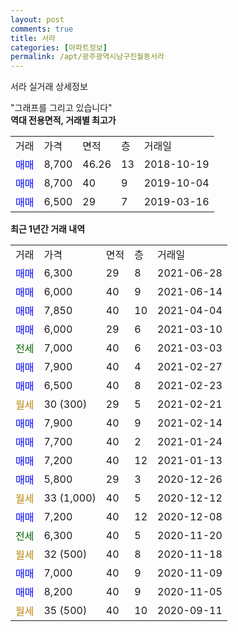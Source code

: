 ```yaml
---
layout: post
comments: true
title: 서라
categories: [아파트정보]
permalink: /apt/광주광역시남구진월동서라
---
```


서라 실거래 상세정보

<script type="text/javascript">
  google.charts.load('current', {'packages':['line', 'corechart']});
  google.charts.setOnLoadCallback(drawChart);

  function drawChart() {
    var data = new google.visualization.DataTable();
    data.addColumn('date', '거래일');
    data.addColumn('number', "매매");
    data.addColumn('number', "전세");
    data.addColumn('number', "전매");

    data.addRows([[new Date(Date.parse("2021-06-28")), 6300, null, null], [new Date(Date.parse("2021-06-14")), 6000, null, null], [new Date(Date.parse("2021-04-04")), 7850, null, null], [new Date(Date.parse("2021-03-10")), 6000, null, null], [new Date(Date.parse("2021-03-03")), null, 7000, null], [new Date(Date.parse("2021-02-27")), 7900, null, null], [new Date(Date.parse("2021-02-23")), 6500, null, null], [new Date(Date.parse("2021-02-21")), null, null, null], [new Date(Date.parse("2021-02-14")), 7900, null, null], [new Date(Date.parse("2021-01-24")), 7700, null, null], [new Date(Date.parse("2021-01-13")), 7200, null, null], [new Date(Date.parse("2020-12-26")), 5800, null, null], [new Date(Date.parse("2020-12-12")), null, null, null], [new Date(Date.parse("2020-12-08")), 7200, null, null], [new Date(Date.parse("2020-11-20")), null, 6300, null], [new Date(Date.parse("2020-11-18")), null, null, null], [new Date(Date.parse("2020-11-09")), 7000, null, null], [new Date(Date.parse("2020-11-05")), 8200, null, null], [new Date(Date.parse("2020-09-11")), null, null, null]]);

    var options = {
      hAxis: {
        format: 'yyyy/MM/dd'
      },    
      lineWidth: 0,
      pointsVisible: true,    
      title: '최근 1년간 유형별 실거래가 분포',
      legend: { position: 'bottom' }
    };

    var formatter = new google.visualization.NumberFormat({pattern:'###,###'} );
    formatter.format(data, 1);
    formatter.format(data, 2);
    
    setTimeout(function() {
        var chart = new google.visualization.LineChart(document.getElementById('columnchart_material'));
        chart.draw(data, (options));
        document.getElementById('loading').style.display = 'none';
    }, 200);
  }
</script>


<div id="loading" style="z-index:20; display: block; margin-left: 0px">"그래프를 그리고 있습니다"</div>
<div id="columnchart_material" style="width: 95%; margin-left: 0px; display: block"></div>
<!-- contents start -->
<b>역대 전용면적, 거래별 최고가</b>
<table class="sortable">
    <tr>
      <td>거래</td>
      <td>가격</td>
      <td>면적</td>
      <td>층</td>
      <td>거래일</td>
    </tr>
        <tr>
          <td><a style="color: blue">매매</a></td>
          <td>8,700</td>
          <td>46.26</td>
          <td>13</td>
          <td>2018-10-19</td>
        </tr>            <tr>
          <td><a style="color: blue">매매</a></td>
          <td>8,700</td>
          <td>40</td>
          <td>9</td>
          <td>2019-10-04</td>
        </tr>            <tr>
          <td><a style="color: blue">매매</a></td>
          <td>6,500</td>
          <td>29</td>
          <td>7</td>
          <td>2019-03-16</td>
        </tr>        
    
    
</table>

<b>최근 1년간 거래 내역</b>

<table class="sortable">
    <tr>
      <td>거래</td>
      <td>가격</td>
      <td>면적</td>
      <td>층</td>
      <td>거래일</td>
    </tr>
    <tr>
      <td><a style="color: blue">매매</a></td>
      <td>6,300</td>
      <td>29</td>
      <td>8</td>
      <td>2021-06-28</td>
    </tr>          <tr>
      <td><a style="color: blue">매매</a></td>
      <td>6,000</td>
      <td>40</td>
      <td>9</td>
      <td>2021-06-14</td>
    </tr>          <tr>
      <td><a style="color: blue">매매</a></td>
      <td>7,850</td>
      <td>40</td>
      <td>10</td>
      <td>2021-04-04</td>
    </tr>          <tr>
      <td><a style="color: blue">매매</a></td>
      <td>6,000</td>
      <td>29</td>
      <td>6</td>
      <td>2021-03-10</td>
    </tr>          <tr>
      <td><a style="color: darkgreen">전세</a></td>
      <td>7,000</td>
      <td>40</td>
      <td>6</td>
      <td>2021-03-03</td>
    </tr>          <tr>
      <td><a style="color: blue">매매</a></td>
      <td>7,900</td>
      <td>40</td>
      <td>4</td>
      <td>2021-02-27</td>
    </tr>          <tr>
      <td><a style="color: blue">매매</a></td>
      <td>6,500</td>
      <td>40</td>
      <td>8</td>
      <td>2021-02-23</td>
    </tr>          <tr>
      <td><a style="color: darkgoldenrod">월세</a></td>
      <td>30 (300)</td>
      <td>29</td>
      <td>5</td>
      <td>2021-02-21</td>
    </tr>          <tr>
      <td><a style="color: blue">매매</a></td>
      <td>7,900</td>
      <td>40</td>
      <td>9</td>
      <td>2021-02-14</td>
    </tr>          <tr>
      <td><a style="color: blue">매매</a></td>
      <td>7,700</td>
      <td>40</td>
      <td>2</td>
      <td>2021-01-24</td>
    </tr>          <tr>
      <td><a style="color: blue">매매</a></td>
      <td>7,200</td>
      <td>40</td>
      <td>12</td>
      <td>2021-01-13</td>
    </tr>          <tr>
      <td><a style="color: blue">매매</a></td>
      <td>5,800</td>
      <td>29</td>
      <td>3</td>
      <td>2020-12-26</td>
    </tr>          <tr>
      <td><a style="color: darkgoldenrod">월세</a></td>
      <td>33 (1,000)</td>
      <td>40</td>
      <td>5</td>
      <td>2020-12-12</td>
    </tr>          <tr>
      <td><a style="color: blue">매매</a></td>
      <td>7,200</td>
      <td>40</td>
      <td>12</td>
      <td>2020-12-08</td>
    </tr>          <tr>
      <td><a style="color: darkgreen">전세</a></td>
      <td>6,300</td>
      <td>40</td>
      <td>5</td>
      <td>2020-11-20</td>
    </tr>          <tr>
      <td><a style="color: darkgoldenrod">월세</a></td>
      <td>32 (500)</td>
      <td>40</td>
      <td>8</td>
      <td>2020-11-18</td>
    </tr>          <tr>
      <td><a style="color: blue">매매</a></td>
      <td>7,000</td>
      <td>40</td>
      <td>9</td>
      <td>2020-11-09</td>
    </tr>          <tr>
      <td><a style="color: blue">매매</a></td>
      <td>8,200</td>
      <td>40</td>
      <td>9</td>
      <td>2020-11-05</td>
    </tr>          <tr>
      <td><a style="color: darkgoldenrod">월세</a></td>
      <td>35 (500)</td>
      <td>40</td>
      <td>10</td>
      <td>2020-09-11</td>
    </tr>      </table>
<!-- contents end -->    

